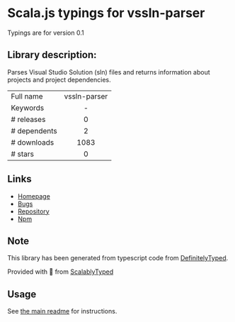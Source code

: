 
# Scala.js typings for vssln-parser

Typings are for version 0.1

## Library description:
Parses Visual Studio Solution (sln) files and returns information about projects and project dependencies.

|                    |                 |
| ------------------ | :-------------: |
| Full name          | vssln-parser |
| Keywords           | - |
| # releases         | 0 |
| # dependents       | 2 |
| # downloads        | 1083 |
| # stars            | 0 |

## Links
- [Homepage](https://github.com/mhusseini/vssln-parser)
- [Bugs](https://github.com/mhusseini/vssln-parser/issues)
- [Repository](https://github.com/mhusseini/vssln-parser)
- [Npm](https://www.npmjs.com/package/vssln-parser)
    


## Note
This library has been generated from typescript code from [DefinitelyTyped](https://definitelytyped.org).

Provided with :purple_heart: from [ScalablyTyped](https://github.com/oyvindberg/ScalablyTyped)

## Usage
See [the main readme](../../readme.md) for instructions.


